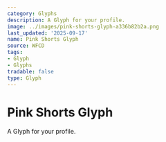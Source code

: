 ```yaml
---
category: Glyphs
description: A Glyph for your profile.
image: ../images/pink-shorts-glyph-a336b82b2a.png
last_updated: '2025-09-17'
name: Pink Shorts Glyph
source: WFCD
tags:
- Glyph
- Glyphs
tradable: false
type: Glyph
---
```


# Pink Shorts Glyph

A Glyph for your profile.

